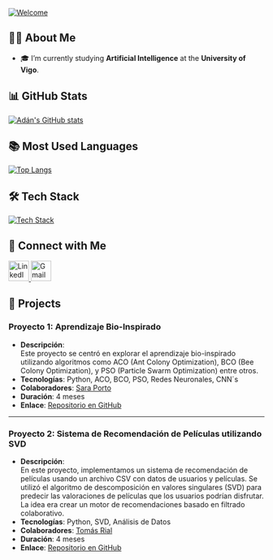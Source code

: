 [![Welcome](https://readme-typing-svg.demolab.com?font=Fira+Code&pause=1000&color=0000FF&width=435&lines=Journey+Before+Destination)](https://git.io/typing-svg)

## 🧙‍♂️ About Me

- 🎓 I’m currently studying **Artificial Intelligence** at the **University of Vigo**.

## 📊 GitHub Stats

<p align="left">
  <a href="https://github.com/AdanAgr">
    <img src="https://github-readme-stats.vercel.app/api?username=AdanAgr&show_icons=true&theme=transparent" alt="Adán's GitHub stats"/>
  </a>
</p>

## 📚 Most Used Languages

<p align="left">
  <a href="https://github.com/AdanAgr">
    <img src="https://github-readme-stats.vercel.app/api/top-langs/?username=AdanAgr&layout=compact&theme=transparent&title_color=0000FF&text_color=000020" alt="Top Langs"/>
  </a>
</p>

## 🛠️ Tech Stack

<p align="left">
  <a href="https://skillicons.dev">
    <img src="https://skillicons.dev/icons?i=python,vscode,sklearn,java" alt="Tech Stack" />
  </a>
</p>

## 🤝 Connect with Me

<p align="left">
  <a href="https://www.linkedin.com/in/ad%C3%A1n-gonz%C3%A1lez-rodr%C3%ADguez-a38786263/">
    <img src="https://skillicons.dev/icons?i=linkedin" alt="LinkedIn" width="40" height="40"/>
  </a>
  <a href="mailto:adan.rozaguez@gmail.com">
    <img src="https://skillicons.dev/icons?i=gmail" alt="Gmail" width="40" height="40"/>
  </a>
</p>

## 🚀 Projects

### **Proyecto 1: Aprendizaje Bio-Inspirado**  
- **Descripción**:  
Este proyecto se centró en explorar el aprendizaje bio-inspirado utilizando algoritmos como ACO (Ant Colony Optimization), BCO (Bee Colony Optimization), y PSO (Particle Swarm Optimization) entre otros.  
- **Tecnologías**: Python, ACO, BCO, PSO, Redes Neuronales, CNN´s
- **Colaboradores**: [Sara Porto](https://github.com/saraportto)  
- **Duración**: 4 meses  
- **Enlace**: [Repositorio en GitHub](https://github.com/AdanAgr/APAU_BIO)

---

### **Proyecto 2: Sistema de Recomendación de Películas utilizando SVD**  
- **Descripción**:  
En este proyecto, implementamos un sistema de recomendación de películas usando un archivo CSV con datos de usuarios y películas. Se utilizó el algoritmo de descomposición en valores singulares (SVD) para predecir las valoraciones de películas que los usuarios podrían disfrutar. La idea era crear un motor de recomendaciones basado en filtrado colaborativo.  
- **Tecnologías**: Python, SVD, Análisis de Datos  
- **Colaboradores**: [Tomás Rial](https://github.com/tomasrial46)  
- **Duración**: 4 meses  
- **Enlace**: [Repositorio en GitHub](https://github.com/AdanAgr/RAIN)
